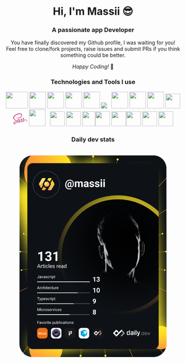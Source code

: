 <h1 align="center"> Hi, I'm Massii 😎 </h1>
<h3 align="center">A passionate app Developer   </h3>

<div align="center">
You have finally discovered my Github profile, I was waiting for you! <br>
Feel free to clone/fork projects, raise issues and submit PRs if you think something could be better. <br>

<i>Happy Coding!</i> 🚀

<div align="center">
<h3>Technologies and Tools I use</h3> 
  
<a target="_blank"><img src="https://res.cloudinary.com/avatarhzh/image/upload/v1523067665/portfolio/tech-stack/nextjs.png"  width="60" height="45"/></a>
    <a  target="_blank"> <img src="https://img.icons8.com/color/48/000000/html-5.png"  width="45" height="45"/> </a> 
    <a target="_blank"> <img src="https://img.icons8.com/color/48/000000/css3.png"  width="45" height="45"/> </a> 
    <a target="_blank"> <img src="https://img.icons8.com/color/48/000000/javascript.png"  width="45" height="45"/> </a> 
    <a target="_blank"> <img src="https://img.icons8.com/color/512/typescript.png"  width="45" height="45"/> </a> 
    <a style="padding-right:8px;" target="_blank"> <img src="https://img.icons8.com/fluent/50/000000/mysql-logo.png"/> </a>
  <a  target="_blank"> <img src="https://www.vectorlogo.zone/logos/php/php-icon.svg"  width="45" height="45"/> </a> 
    <a target="_blank"> <img src="https://img.icons8.com/color/48/000000/python.png"  width="45" height="45"/> </a> 
    <a target="_blank"> <img src="https://img.icons8.com/color/48/000000/bootstrap.png"  width="45" height="45"/> </a><a target="_blank"> <img src="https://vasterra.com/blog/wp-content/uploads/2021/08/Tailwind-img.png"  width="40" height="40"/> </a>  
<a  target="_blank"> <img src="https://raw.githubusercontent.com/devicons/devicon/master/icons/sass/sass-original.svg" alt="sass" width="40" height="40"/> </a>
    <a style="padding-right:8px;" target="_blank"> <img src="https://img.icons8.com/color/48/000000/nodejs.png" width="45" height="45"/> </a> 
    <a target="_blank"><img src="https://img.icons8.com/officel/50/000000/react.png" width="40" height="40"/></a><a target="_blank"> <img src="https://img.icons8.com/color/48/000000/redux.png" width="40" height="40"/> </a><a target="_blank"><img src="https://cdn.freebiesupply.com/logos/large/2x/graphql-logo-png-transparent.png"  width="35" height="40"/></a><a target="_blank"><img src="https://img.icons8.com/color/48/000000/firebase.png" width="40" height="40"/> </a><a target="_blank"><img src="https://img.icons8.com/color/48/000000/mongodb.png"  width="40" height="40"/></a><a target="_blank"><img src="https://iconape.com/wp-content/png_logo_vector/socket-io-logo.png"  width="40" height="40"/></a> <a target="_blank"><img src="https://img.icons8.com/fluency/344/docker.png"  width="40" height="40"/></a> <a target="_blank"><img src="https://img.icons8.com/color/344/postgreesql.png"  width="40" height="40"/></a>
  
  
  <h3>Daily dev stats</h3> 
  <br/>
  <a href="https://app.daily.dev/massii"><img src="https://github.com/massiinechiche/massiinechiche/blob/main/devcard.svg" width="400" alt="Massii Nechiche's Dev Card"/></a>
    
</div>
  
